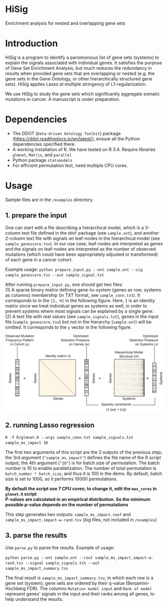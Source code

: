 # HiSig
Enrichment analysis for nested and overlapping gene sets

# Introduction
HiSig is a program to identify a parsimonious list of gene sets (systems) to explain the signals associated with individual genes. It satisfies the purpose of Gene Set Enrichment Analysis, but much reduces the redundancy in results when provided gene sets that are overlapping or nested (e.g. the gene sets in the Gene Ontology, or other hierarchically structured gene sets). HiSig applies Lasso at multiple stringency of L1-regularization.

We use HiSig to study the gene sets which significantly aggregate somatic mutations in cancer. A manuscript is under preparation. 

# Dependencies
* The DDOT (`Data-driven Ontology Toolkit`) package (https://ddot.readthedocs.io/en/latest/), ensure all the Python dependencies specified there.
* A working installation of R. We have tested on R 3.4.  Require libraries `glmnet`, `Matrix`, and `parallel`
* Python package `statsmodels`
* For efficient permutation test, need multiple CPU cores.


# Usage

Sample files are in the `/examples` directory.

## 1. prepare the input
One can start with a file describing a hierarchical model, which is a 3-column text file  defined in the `DDOT` package (see `sample.ont`),  and another 2-column text file with signals on leaf-nodes in the hierarchical model (see `sample_genescore.tsv`). In our use case, leaf-nodes are interpreted as genes and the signals on leaf-nodes are interpreted as the number of observed mutations (which could have been appropriately adjusted or transformed) of each gene in a cancer cohort.  

Example usage:
`python prepare_input.py --ont sample.ont --sig sample_genescore.tsv --out sample_signal.txt`


After running `prepare_input.py`, one should get two files:   
(1) A sparse binary matrix defining gene-to-system (genes as row; systems as columns) membership (in TXT format, see `sample_conn.txt`). It corresponds to in the `[I, H]` in the following figure. Here, `I` is an identity matrix since we treat individual genes as systems as well, in order to prevent systems where most signals can be explained by a single gene.  
(2) A text file with real values (see `sample_signals.txt`), genes in the input file (`sample_genescore.tsv`) but not in the hierarchy (`sample.ont`) will be omitted. It corresponds to the `y` vector in the following figure.


<p align="center">
  <img src="figs3.png" width="600" align="center">
</p>



## 2. running Lasso regression

`R -f R/glmnet.R --args sample_conn.txt sample_signals.txt sample_ms_impact 10`

The first two arguments of this script are the 2 outputs of the previous step; the 3rd argument (`"sample_ms_impact"`) defines the file name of the R script output; the 4th argument (`"10"`) is for batch size of permutation. The batch number is 10 to enable parallelization. The number of total permutation is `batch_number * batch_size`, and thus it is 100 in the demo. By default, batch size is set to 1000, so it performs 10000 permutations.

**By default the script use 7 CPU cores; to change it, edit the `max_cores` in `glmnet.R` script**  
**P-values are calculated in an empirical distribution. So the minimum possible p-value depends on the number of permutations**

This step generates two outputs: `sample_ms_impact.coef` and `sample_ms_impact.impact-w-rand.tsv` (big files, not included in `/examples`)

## 3. parse the results

Use `parse.py` to parse the results. Example of usage:

`python parse.py --ont sample.ont --rout sample_ms_impact.impact-w-rand.tsv --signal sample_signals.txt --out sample_ms_impact_summary.tsv`

The final result is `sample_ms_impact_summary.tsv`, in which each row is a gene set (system); gene sets are ordered by their q-value (Benjamini-Hochberg FDR). The columns `Mutation model input` and `Rank of model` represent genes' signals in the input and their ranks among all genes, to help understand the results.   